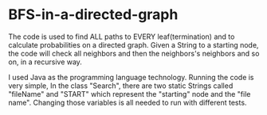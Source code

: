 # BFS-in-a-directed-graph
The code is used to find ALL paths to EVERY leaf(termination) and to calculate probabilities on a directed graph.
Given a String to a starting node, the code will check all neighbors and then the neighbors's neighbors and so on, in a recursive way. 

I used Java as the programming language technology.
Running the code is very simple,
In the class "Search", there are two static Strings called "fileName" and "START" which represent the "starting" node and the "file name".
Changing those variables is all needed to run with different tests.
